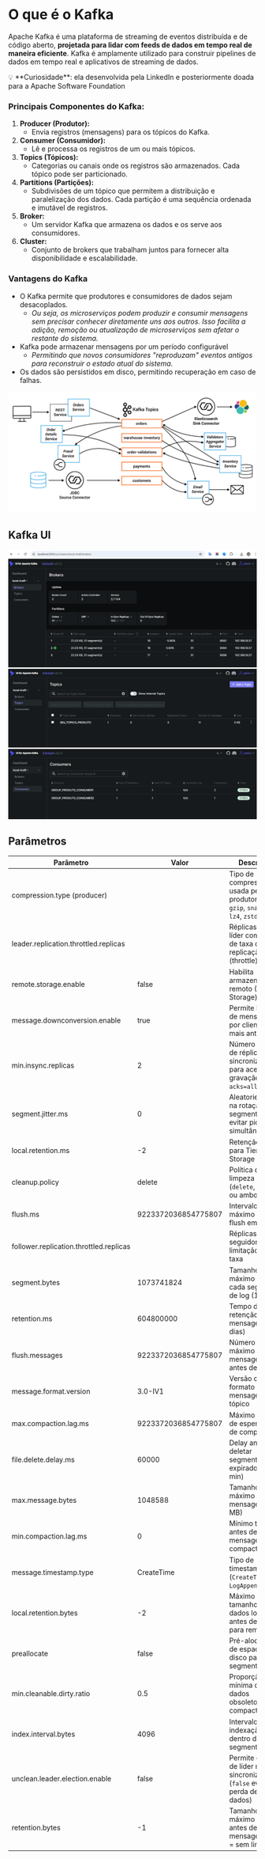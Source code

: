 # O que é o Kafka

Apache Kafka é uma plataforma de streaming de eventos distribuída e de código aberto, **projetada para lidar com feeds de dados em tempo real de maneira eficiente**. Kafka é amplamente utilizado para construir pipelines de dados em tempo real e aplicativos de streaming de dados.

<aside>
💡 **Curiosidade**: ela desenvolvida pela LinkedIn e posteriormente doada para a Apache Software Foundation

</aside>

### Principais Componentes do Kafka:

1. **Producer (Produtor):**
    - Envia registros (mensagens) para os tópicos do Kafka.
2. **Consumer (Consumidor):**
    - Lê e processa os registros de um ou mais tópicos.
3. **Topics (Tópicos):**
    - Categorias ou canais onde os registros são armazenados. Cada tópico pode ser particionado.
4. **Partitions (Partições):**
    - Subdivisões de um tópico que permitem a distribuição e paralelização dos dados. Cada partição é uma sequência ordenada e imutável de registros.
5. **Broker:**
    - Um servidor Kafka que armazena os dados e os serve aos consumidores.
6. **Cluster:**
    - Conjunto de brokers que trabalham juntos para fornecer alta disponibilidade e escalabilidade.
  

### Vantagens do Kafka

- O Kafka permite que produtores e consumidores de dados sejam desacoplados.
    - *Ou seja, os microserviços podem produzir e consumir mensagens sem precisar conhecer diretamente uns aos outros. Isso facilita a adição, remoção ou atualização de microserviços sem afetar o restante do sistema.*
- Kafka pode armazenar mensagens por um período configurável
    - *Permitindo que novos consumidores "reproduzam" eventos antigos para reconstruir o estado atual do sistema.*
- Os dados são persistidos em disco, permitindo recuperação em caso de falhas.
  
![Texto alternativo](./assets/kafka.png "Título opcional")

## Kafka UI

![Texto alternativo](./assets/kafka-ui.PNG "Título opcional")
![Texto alternativo](./assets/kafka-ui-2.PNG "Título opcional")
![Texto alternativo](./assets/kafka-ui-3.PNG "Título opcional")

## Parâmetros

| Parâmetro                        | Valor                         | Descrição |
|---------------------------------|-------------------------------|-----------|
| compression.type (producer)      |                               | Tipo de compressão usada pelo produtor (`none`, `gzip`, `snappy`, `lz4`, `zstd`) |
| leader.replication.throttled.replicas |                       | Réplicas do líder com limite de taxa de replicação (throttle) |
| remote.storage.enable            | false                         | Habilita armazenamento remoto (Tiered Storage) |
| message.downconversion.enable    | true                          | Permite leitura de mensagens por clientes mais antigos |
| min.insync.replicas              | 2                             | Número mínimo de réplicas sincronizadas para aceitar gravação com `acks=all` |
| segment.jitter.ms                | 0                             | Aleatoriedade na rotação de segmentos para evitar picos simultâneos |
| local.retention.ms               | -2                            | Retenção local para Tiered Storage |
| cleanup.policy                   | delete                        | Política de limpeza (`delete`, `compact` ou ambos) |
| flush.ms                          | 9223372036854775807          | Intervalo máximo de flush em ms |
| follower.replication.throttled.replicas |                       | Réplicas seguidores com limitação de taxa |
| segment.bytes                     | 1073741824                    | Tamanho máximo de cada segmento de log (1 GB) |
| retention.ms                      | 604800000                     | Tempo de retenção de mensagens (7 dias) |
| flush.messages                    | 9223372036854775807           | Número máximo de mensagens antes de flush |
| message.format.version            | 3.0-IV1                       | Versão do formato de mensagens do tópico |
| max.compaction.lag.ms             | 9223372036854775807           | Máximo tempo de espera antes de compaction |
| file.delete.delay.ms              | 60000                         | Delay antes de deletar segmentos expirados (1 min) |
| max.message.bytes                 | 1048588                       | Tamanho máximo de uma mensagem (~1 MB) |
| min.compaction.lag.ms             | 0                             | Mínimo tempo antes de uma mensagem ser compactada |
| message.timestamp.type            | CreateTime                    | Tipo de timestamp (`CreateTime` ou `LogAppendTime`) |
| local.retention.bytes             | -2                            | Máximo tamanho de dados locais antes de mover para remoto |
| preallocate                        | false                         | Pré-alocação de espaço em disco para segmentos |
| min.cleanable.dirty.ratio         | 0.5                           | Proporção mínima de dados obsoletos para compaction |
| index.interval.bytes              | 4096                          | Intervalo de indexação dentro do segmento |
| unclean.leader.election.enable    | false                         | Permite eleição de líder não sincronizado (`false` evita perda de dados) |
| retention.bytes                    | -1                            | Tamanho máximo do log antes de deletar mensagens (`-1` = sem limite) |
